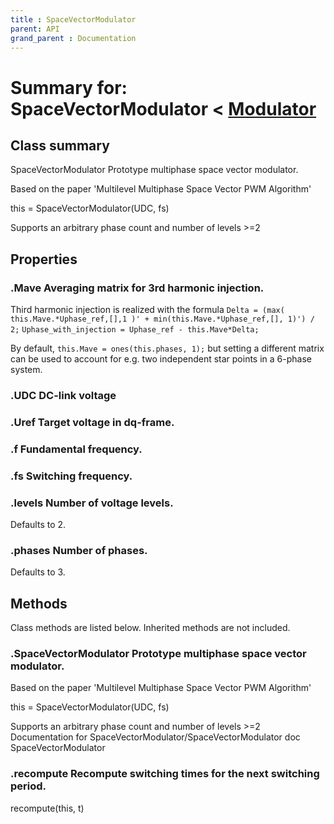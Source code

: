 ```yaml
---
title : SpaceVectorModulator
parent: API
grand_parent : Documentation
---
```

# Summary for: **SpaceVectorModulator**  < [Modulator](Modulator.html)

## Class summary

SpaceVectorModulator Prototype multiphase space vector modulator.

Based on the paper 'Multilevel Multiphase Space Vector PWM Algorithm'

this = SpaceVectorModulator(UDC, fs)

Supports an arbitrary phase count and number of levels >=2

## Properties

### .**Mave** Averaging matrix for 3rd harmonic injection.

Third harmonic injection is realized with the formula
`Delta = (max( this.Mave.*Uphase_ref,[],1 )' + min(this.Mave.*Uphase_ref,[], 1)') / 2;`
`Uphase_with_injection = Uphase_ref - this.Mave*Delta;`

By default,
`this.Mave = ones(this.phases, 1);`
but setting a different matrix can be used to account for e.g.
two independent star points in a 6-phase system.

### .**UDC** DC-link voltage

### .**Uref** Target voltage in dq-frame.

### .**f** Fundamental frequency.

### .**fs** Switching frequency.

### .**levels** Number of voltage levels.

Defaults to 2.

### .**phases** Number of phases.

Defaults to 3.


## Methods

Class methods are listed below. Inherited methods are not included.

### .**SpaceVectorModulator** Prototype multiphase space vector modulator.

Based on the paper 'Multilevel Multiphase Space Vector PWM Algorithm'

this = SpaceVectorModulator(UDC, fs)

Supports an arbitrary phase count and number of levels >=2
Documentation for SpaceVectorModulator/SpaceVectorModulator
doc SpaceVectorModulator

### .**recompute** Recompute switching times for the next switching period.

recompute(this, t)


